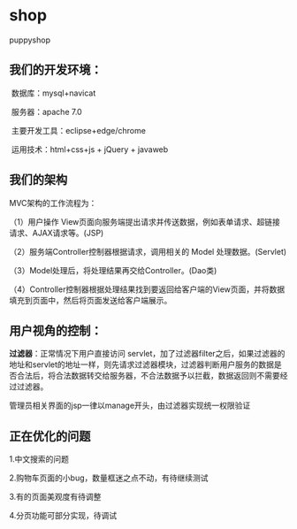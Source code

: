 # shop
 puppyshop

## 我们的开发环境：

​	数据库：mysql+navicat

​	服务器：apache 7.0

​	主要开发工具：eclipse+edge/chrome

​	运用技术：html+css+js + jQuery + javaweb

## 我们的架构

MVC架构的工作流程为：

（1）用户操作 View页面向服务端提出请求并传送数据，例如表单请求、超链接请求、AJAX请求等。(JSP)

（2）服务端Controller控制器根据请求，调用相关的 Model 处理数据。(Servlet)

（3）Model处理后，将处理结果再交给Controller。(Dao类)

（4）Controller控制器根据处理结果找到要返回给客户端的View页面，并将数据填充到页面中，然后将页面发送给客户端展示。

## 用户视角的控制：

**过滤器**：正常情况下用户直接访问   servlet，加了过滤器filter之后，如果过滤器的地址和servlet的地址一样，则先请求过滤器模块，过滤器判断用户服务的数据是否合法后，将合法数据转交给服务器，不合法数据予以拦截，数据返回则不需要经过过滤器。

管理员相关界面的jsp一律以manage开头，由过滤器实现统一权限验证

## 正在优化的问题

1.中文搜索的问题

2.购物车页面的小bug，数量框迷之点不动，有待继续测试

3.有的页面美观度有待调整

4.分页功能可部分实现，待调试
